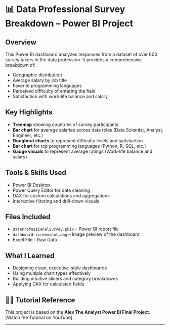 # 📊 Data Professional Survey Breakdown – Power BI Project

## Overview
This Power BI dashboard analyzes responses from a dataset of over 600 survey takers in the data profession. It provides a comprehensive breakdown of:
- Geographic distribution
- Average salary by job title
- Favorite programming languages
- Perceived difficulty of entering the field
- Satisfaction with work-life balance and salary

## Key Highlights
- **Treemap** showing countries of survey participants
- **Bar chart** for average salaries across data roles (Data Scientist, Analyst, Engineer, etc.)
- **Doughnut charts** to represent difficulty levels and satisfaction
- **Bar chart** for top programming languages (Python, R, SQL, etc.)
- **Gauge visuals** to represent average ratings (Work-life balance and salary)

## Tools & Skills Used
- Power BI Desktop
- Power Query Editor for data cleaning
- DAX for custom calculations and aggregations
- Interactive filtering and drill-down visuals

## Files Included
- `DataProfessionalSurvey.pbix` – Power BI report file
- `dashboard-screenshot.png` – Image preview of the dashboard
- Excel File - Raw Data

## What I Learned
- Designing clean, executive-style dashboards
- Using multiple chart types effectively
- Building intuitive slicers and category breakdowns
- Applying DAX for calculated fields

## 👨‍💻 Tutorial Reference
This project is based on the **Alex The Analyst Power BI Final Project**.  
[Watch the Tutorial on YouTube]

---
